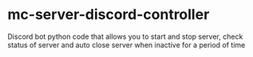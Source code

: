 # mc-server-discord-controller
Discord bot python code that allows you to start and stop server, check status of server and auto close server when inactive for a period of time
